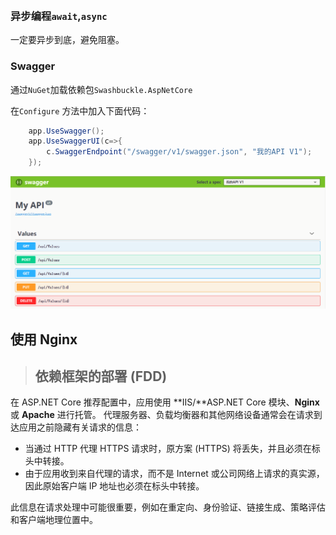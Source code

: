 





​	

###	异步编程`await`,`async`

一定要异步到底，避免阻塞。

###	Swagger

通过`NuGet`加载依赖包`Swashbuckle.AspNetCore`



在`Configure` 方法中加入下面代码：

```csharp
    app.UseSwagger();
    app.UseSwaggerUI(c=>{
        c.SwaggerEndpoint("/swagger/v1/swagger.json", "我的API V1");
    });
```

![5-4](assets/5-4.png)











##	使用 Nginx

> ## 依赖框架的部署 (FDD)

在 ASP.NET Core 推荐配置中，应用使用 **IIS/**ASP.NET Core 模块、**Nginx** 或 **Apache** 进行托管。 代理服务器、负载均衡器和其他网络设备通常会在请求到达应用之前隐藏有关请求的信息：

- 当通过 HTTP 代理 HTTPS 请求时，原方案 (HTTPS) 将丢失，并且必须在标头中转接。
- 由于应用收到来自代理的请求，而不是 Internet 或公司网络上请求的真实源，因此原始客户端 IP 地址也必须在标头中转接。

此信息在请求处理中可能很重要，例如在重定向、身份验证、链接生成、策略评估和客户端地理位置中。